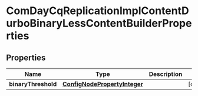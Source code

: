 
# ComDayCqReplicationImplContentDurboBinaryLessContentBuilderProperties

## Properties
Name | Type | Description | Notes
------------ | ------------- | ------------- | -------------
**binaryThreshold** | [**ConfigNodePropertyInteger**](ConfigNodePropertyInteger.md) |  |  [optional]




